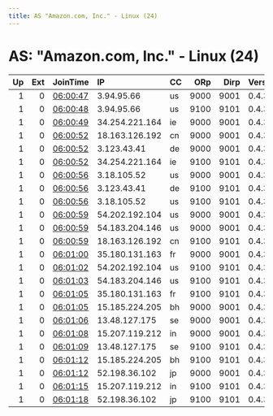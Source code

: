 ```yaml
---
title: AS "Amazon.com, Inc." - Linux (24)
---
```


# AS: "Amazon.com, Inc." - Linux (24)

|   Up |   Ext | JoinTime                                                                                            | IP             | CC   |   ORp |   Dirp | Version   | Contact                   | Nickname     |   eFamMembers |
|-----:|------:|:----------------------------------------------------------------------------------------------------|:---------------|:-----|------:|-------:|:----------|:--------------------------|:-------------|--------------:|
|    1 |     0 | [06:00:47](https://metrics.torproject.org/rs.html#details/666C3F925116055A361140F725EDA6818E93C0FD) | 3.94.95.66     | us   |  9000 |   9001 | 0.4.3.6   | contact@qutwhitehats.club | qutwhitehats |            34 |
|    1 |     0 | [06:00:48](https://metrics.torproject.org/rs.html#details/1E8B13C6D70399643AF31C71E3BAC1755AEE8EB3) | 3.94.95.66     | us   |  9100 |   9101 | 0.4.3.6   | contact@qutwhitehats.club | qutwhitehats |            34 |
|    1 |     0 | [06:00:49](https://metrics.torproject.org/rs.html#details/AD3D37EB00CFAB2270A64B08C67A5857A77A6B86) | 34.254.221.164 | ie   |  9000 |   9001 | 0.4.3.6   | contact@qutwhitehats.club | qutwhitehats |            34 |
|    1 |     0 | [06:00:52](https://metrics.torproject.org/rs.html#details/5B5B26314D2CBF7124B8E80AE90906EA0C428158) | 18.163.126.192 | cn   |  9000 |   9001 | 0.4.3.6   | contact@qutwhitehats.club | qutwhitehats |            34 |
|    1 |     0 | [06:00:52](https://metrics.torproject.org/rs.html#details/8B006A1C59D69D2E276EAB7F83919FAF7075919D) | 3.123.43.41    | de   |  9000 |   9001 | 0.4.3.6   | contact@qutwhitehats.club | qutwhitehats |            34 |
|    1 |     0 | [06:00:52](https://metrics.torproject.org/rs.html#details/D73D1ABE64B7579A4F753F0D462683BAB42CCC70) | 34.254.221.164 | ie   |  9100 |   9101 | 0.4.3.6   | contact@qutwhitehats.club | qutwhitehats |            34 |
|    1 |     0 | [06:00:56](https://metrics.torproject.org/rs.html#details/3DA718433F8220243899E49F9749E342DE261919) | 3.18.105.52    | us   |  9000 |   9001 | 0.4.3.6   | contact@qutwhitehats.club | qutwhitehats |            34 |
|    1 |     0 | [06:00:56](https://metrics.torproject.org/rs.html#details/3FEBD277DB8778F299A4D8EB738FE1D63F0F05F1) | 3.123.43.41    | de   |  9100 |   9101 | 0.4.3.6   | contact@qutwhitehats.club | qutwhitehats |            34 |
|    1 |     0 | [06:00:56](https://metrics.torproject.org/rs.html#details/6FB4AEA7A3F16DBD65B646D6982B973B8339FEC6) | 3.18.105.52    | us   |  9100 |   9101 | 0.4.3.6   | contact@qutwhitehats.club | qutwhitehats |            34 |
|    1 |     0 | [06:00:59](https://metrics.torproject.org/rs.html#details/326E7DB1CC2C352EB5855583C2B35867049B41D1) | 54.202.192.104 | us   |  9000 |   9001 | 0.4.3.6   | contact@qutwhitehats.club | qutwhitehats |            34 |
|    1 |     0 | [06:00:59](https://metrics.torproject.org/rs.html#details/42D7F9662D7F2B56F8743886F3B2995FFA6FF760) | 54.183.204.146 | us   |  9000 |   9001 | 0.4.3.6   | contact@qutwhitehats.club | qutwhitehats |            34 |
|    1 |     0 | [06:00:59](https://metrics.torproject.org/rs.html#details/96957DE29B893DB9D999647AA210D02208F6D27F) | 18.163.126.192 | cn   |  9100 |   9101 | 0.4.3.6   | contact@qutwhitehats.club | qutwhitehats |            34 |
|    1 |     0 | [06:01:00](https://metrics.torproject.org/rs.html#details/BD55770AD41E9304CBAEBD40FE70A5C3F7434586) | 35.180.131.163 | fr   |  9000 |   9001 | 0.4.3.6   | contact@qutwhitehats.club | qutwhitehats |            34 |
|    1 |     0 | [06:01:02](https://metrics.torproject.org/rs.html#details/6D6CFA1A73AB54E67B43CC8AF952F03FB43A44CA) | 54.202.192.104 | us   |  9100 |   9101 | 0.4.3.6   | contact@qutwhitehats.club | qutwhitehats |            34 |
|    1 |     0 | [06:01:03](https://metrics.torproject.org/rs.html#details/CB3F28A165DF994B99122765FBE7A7C6D121C941) | 54.183.204.146 | us   |  9100 |   9101 | 0.4.3.6   | contact@qutwhitehats.club | qutwhitehats |            34 |
|    1 |     0 | [06:01:05](https://metrics.torproject.org/rs.html#details/9B618E73B8A7753EC4A86058CAFC6C6504CBBD2B) | 35.180.131.163 | fr   |  9100 |   9101 | 0.4.3.6   | contact@qutwhitehats.club | qutwhitehats |            34 |
|    1 |     0 | [06:01:05](https://metrics.torproject.org/rs.html#details/EC0D3479745A8F326CAF74FE696B2DD017492461) | 15.185.224.205 | bh   |  9000 |   9001 | 0.4.3.6   | contact@qutwhitehats.club | qutwhitehats |            34 |
|    1 |     0 | [06:01:06](https://metrics.torproject.org/rs.html#details/3EAB1FC8BF286EF343A8D7DBF652E8EA0DF6A273) | 13.48.127.175  | se   |  9000 |   9001 | 0.4.3.6   | contact@qutwhitehats.club | qutwhitehats |            34 |
|    1 |     0 | [06:01:08](https://metrics.torproject.org/rs.html#details/5F7D13DD4EC9969C19308B85819AD1E85EC7F062) | 15.207.119.212 | in   |  9000 |   9001 | 0.4.3.6   | contact@qutwhitehats.club | qutwhitehats |            34 |
|    1 |     0 | [06:01:09](https://metrics.torproject.org/rs.html#details/7742D8BFA80467A6AEDC165C3D7E7A958F42A477) | 13.48.127.175  | se   |  9100 |   9101 | 0.4.3.6   | contact@qutwhitehats.club | qutwhitehats |            34 |
|    1 |     0 | [06:01:12](https://metrics.torproject.org/rs.html#details/3C428C263DD724D1661180E7B512BBF4189C7D80) | 15.185.224.205 | bh   |  9100 |   9101 | 0.4.3.6   | contact@qutwhitehats.club | qutwhitehats |            34 |
|    1 |     0 | [06:01:12](https://metrics.torproject.org/rs.html#details/4A87A90248AA2013559833BB1921DDBC08B83379) | 52.198.36.102  | jp   |  9000 |   9001 | 0.4.3.6   | contact@qutwhitehats.club | qutwhitehats |            34 |
|    1 |     0 | [06:01:15](https://metrics.torproject.org/rs.html#details/6C277EC5B6DFC37FD905BC30E6674E1C308C7E9C) | 15.207.119.212 | in   |  9100 |   9101 | 0.4.3.6   | contact@qutwhitehats.club | qutwhitehats |            34 |
|    1 |     0 | [06:01:18](https://metrics.torproject.org/rs.html#details/621ADEE062884C27FE4D3CA3736C5AB48386F38B) | 52.198.36.102  | jp   |  9100 |   9101 | 0.4.3.6   | contact@qutwhitehats.club | qutwhitehats |            34 |
